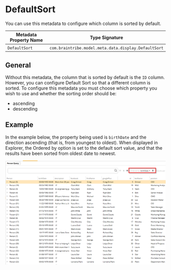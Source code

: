# DefaultSort

You can use this metadata to configure which column is sorted by default.

Metadata Property Name  | Type Signature  
------- | -----------
`DefaultSort` | `com.braintribe.model.meta.data.display.DefaultSort`

## General

Without this metadata, the column that is sorted by default is the `ID` column. However, you can configure Default Sort so that a different column is sorted. To configure this metadata you must choose which property you wish to use and whether the sorting order should be:

* ascending
* descending

## Example

In the example below, the property being used is `birthDate` and the direction ascending (that is, from youngest to oldest). When displayed in Explorer, the Ordered by option is set to the default sort value, and that the results have been sorted from oldest date to newest.

![](../../images/DefaultSortExample02.png)
